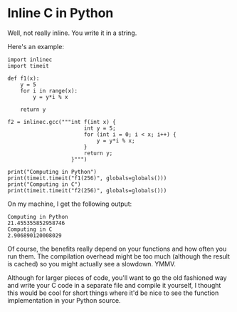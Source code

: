 # Inline C in Python

Well, not really inline. You write it in a string.

Here's an example:

    import inlinec
    import timeit

    def f1(x):
        y = 5
        for i in range(x):
            y = y*i % x

        return y

    f2 = inlinec.gcc("""int f(int x) {
                            int y = 5;
                            for (int i = 0; i < x; i++) {
                                y = y*i % x;
                            }
                            return y;
                        }""")

    print("Computing in Python")
    print(timeit.timeit("f1(256)", globals=globals()))
    print("Computing in C")
    print(timeit.timeit("f2(256)", globals=globals()))

On my machine, I get the following output:

    Computing in Python
    21.455355852958746
    Computing in C
    2.906890120008029

Of course, the benefits really depend on your functions and how often you run
them. The compilation overhead might be too much (although the result is cached)
so you might actually see a slowdown. YMMV.

Although for larger pieces of code, you'll want to go the old fashioned way and
write your C code in a separate file and compile it yourself, I thought this
would be cool for short things where it'd be nice to see the function
implementation in your Python source.
